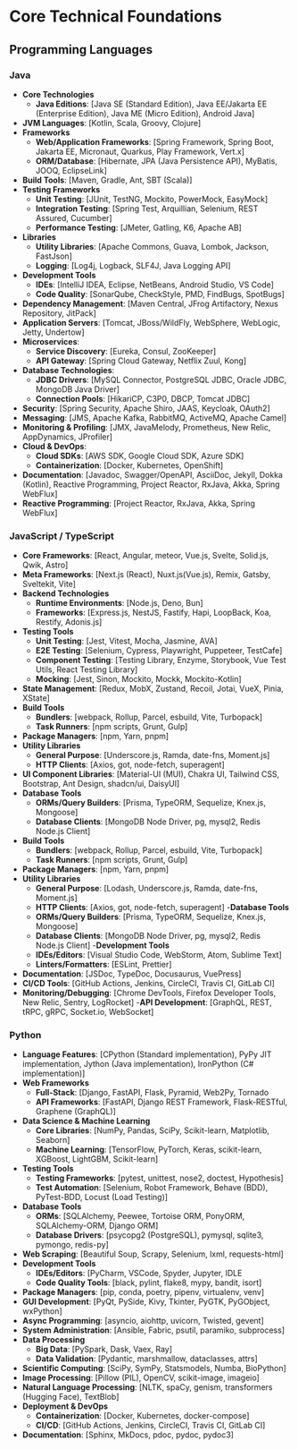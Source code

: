# **Core Technical Foundations**

## **Programming Languages**

### **Java**

- **Core Technologies**
  - **Java Editions**: [Java SE (Standard Edition), Java EE/Jakarta EE (Enterprise Edition), Java ME (Micro Edition), Android Java]
- **JVM Languages**: [Kotlin, Scala, Groovy, Clojure]
- **Frameworks**
  - **Web/Application Frameworks**: [Spring Framework, Spring Boot, Jakarta EE, Micronaut, Quarkus, Play Framework, Vert.x]
  - **ORM/Database**: [Hibernate, JPA (Java Persistence API), MyBatis, JOOQ, EclipseLink]
- **Build Tools**: [Maven, Gradle, Ant, SBT (Scala)]
- **Testing Frameworks**
  - **Unit Testing**: [JUnit, TestNG, Mockito, PowerMock, EasyMock]
  - **Integration Testing**: [Spring Test, Arquillian, Selenium, REST Assured, Cucumber]
  - **Performance Testing**: [JMeter, Gatling, K6, Apache AB]
- **Libraries**
  - **Utility Libraries**: [Apache Commons, Guava, Lombok, Jackson, FastJson]
  - **Logging**: [Log4j, Logback, SLF4J, Java Logging API]
- **Development Tools**
  - **IDEs**: [IntelliJ IDEA, Eclipse, NetBeans, Android Studio, VS Code]
  - **Code Quality**: [SonarQube, CheckStyle, PMD, FindBugs, SpotBugs]
- **Dependency Management**: [Maven Central, JFrog Artifactory, Nexus Repository, JitPack]
- **Application Servers**: [Tomcat, JBoss/WildFly, WebSphere, WebLogic, Jetty, Undertow]
- **Microservices**: 
  - **Service Discovery**: [Eureka, Consul, ZooKeeper]
  - **API Gateway**: [Spring Cloud Gateway, Netflix Zuul, Kong]
- **Database Technologies**: 
  - **JDBC Drivers**: [MySQL Connector, PostgreSQL JDBC, Oracle JDBC, MongoDB Java Driver]
  - **Connection Pools**: [HikariCP, C3P0, DBCP, Tomcat JDBC]
- **Security**: [Spring Security, Apache Shiro, JAAS, Keycloak, OAuth2]
- **Messaging**: [JMS, Apache Kafka, RabbitMQ, ActiveMQ, Apache Camel]
- **Monitoring & Profiling**: [JMX, JavaMelody, Prometheus, New Relic, AppDynamics, JProfiler]
- **Cloud & DevOps**: 
  - **Cloud SDKs**: [AWS SDK, Google Cloud SDK, Azure SDK]
  - **Containerization**: [Docker, Kubernetes, OpenShift]
- **Documentation**: [Javadoc, Swagger/OpenAPI, AsciiDoc, Jekyll, Dokka (Kotlin), Reactive Programming, Project Reactor, RxJava, Akka, Spring WebFlux]
- **Reactive Programming**: [Project Reactor, RxJava, Akka, Spring WebFlux]

### **JavaScript / TypeScript**

- **Core Frameworks**: [React, Angular, meteor, Vue.js, Svelte, Solid.js, Qwik, Astro]
- **Meta Frameworks**: [Next.js (React), Nuxt.js(Vue.js), Remix, Gatsby, Sveltekit, Vite]
- **Backend Technologies**
  - **Runtime Environments**: [Node.js, Deno, Bun]
  - **Frameworks**: [Express.js, NestJS, Fastify, Hapi, LoopBack, Koa, Restify, Adonis.js]
- **Testing Tools**
  - **Unit Testing**: [Jest, Vitest, Mocha, Jasmine, AVA]
  - **E2E Testing**: [Selenium, Cypress, Playwright, Puppeteer, TestCafe]
  - **Component Testing**: [Testing Library, Enzyme, Storybook, Vue Test Utils, React Testing Library]
  - **Mocking**: [Jest, Sinon, Mockito, Mockk, Mockito-Kotlin]
- **State Management**: [Redux, MobX, Zustand, Recoil, Jotai, VueX, Pinia, XState]
- **Build Tools**
  - **Bundlers**: [webpack, Rollup, Parcel, esbuild, Vite, Turbopack]
  - **Task Runners**: [npm scripts, Grunt, Gulp]
- **Package Managers**: [npm, Yarn, pnpm]
- **Utility Libraries**
  - **General Purpose**: [Underscore.js, Ramda, date-fns, Moment.js]
  - **HTTP Clients**: [Axios, got, node-fetch, superagent]
- **UI Component Libraries**: [Material-UI (MUI), Chakra UI, Tailwind CSS, Bootstrap, Ant Design, shadcn/ui, DaisyUI]
- **Database Tools**
  - **ORMs/Query Builders**: [Prisma, TypeORM, Sequelize, Knex.js, Mongoose]
  - **Database Clients**: [MongoDB Node Driver, pg, mysql2, Redis Node.js Client]
- **Build Tools**
  - **Bundlers**: [webpack, Rollup, Parcel, esbuild, Vite, Turbopack]
  - **Task Runners**: [npm scripts, Grunt, Gulp]
- **Package Managers**: [npm, Yarn, pnpm]
- **Utility Libraries**
  - **General Purpose**: [Lodash, Underscore.js, Ramda, date-fns, Moment.js]
  - **HTTP Clients**: [Axios, got, node-fetch, superagent]
-**Database Tools** 
  - **ORMs/Query Builders**: [Prisma, TypeORM, Sequelize, Knex.js, Mongoose]
  - **Database Clients**: [MongoDB Node Driver, pg, mysql2, Redis Node.js Client]
-**Development Tools**
  - **IDEs/Editors**: [Visual Studio Code, WebStorm, Atom, Sublime Text]
  - **Linters/Formatters**: [ESLint, Prettier]
- **Documentation**: [JSDoc, TypeDoc, Docusaurus, VuePress]
- **CI/CD Tools**: [GitHub Actions, Jenkins, CircleCI, Travis CI, GitLab CI]
- **Monitoring/Debugging**: [Chrome DevTools, Firefox Developer Tools, New Relic, Sentry, LogRocket]
-**API Development**: [GraphQL, REST, tRPC, gRPC, Socket.io, WebSocket]

### **Python**

- **Language Features**: [CPython (Standard implementation), PyPy JIT implementation, Jython (Java implementation), IronPython (C# implementation)]
- **Web Frameworks**
  - **Full-Stack**: [Django, FastAPI, Flask, Pyramid, Web2Py, Tornado
  - **API Frameworks**: [FastAPI, Django REST Framework, Flask-RESTful, Graphene (GraphQL)]
- **Data Science & Machine Learning**
  - **Core Libraries**: [NumPy, Pandas, SciPy, Scikit-learn, Matplotlib, Seaborn]
  - **Machine Learning**: [TensorFlow, PyTorch, Keras, scikit-learn, XGBoost, LightGBM, Scikit-learn]
- **Testing Tools**
  - **Testing Frameworks**: [pytest, unittest, nose2, doctest, Hypothesis]
  - **Test Automation**: [Selenium, Robot Framework, Behave (BDD), PyTest-BDD, Locust (Load Testing)]
- **Database Tools**
  - **ORMs**: [SQLAlchemy, Peewee, Tortoise ORM, PonyORM, SQLAlchemy-ORM, Django ORM]
  - **Database Drivers**: [psycopg2 (PostgreSQL), pymysql, sqlite3, pymongo, redis-py]
- **Web Scraping**: [Beautiful Soup, Scrapy, Selenium, lxml, requests-html]
- **Development Tools**
  - **IDEs/Editors**: [PyCharm, VSCode, Spyder, Jupyter, IDLE
  - **Code Quality Tools**: [black, pylint, flake8, mypy, bandit, isort]
- **Package Managers**: [pip, conda, poetry, pipenv, virtualenv, venv]
- **GUI Development**: [PyQt, PySide, Kivy, Tkinter, PyGTK, PyGObject, wxPython]
- **Async Programming**: [asyncio, aiohttp, uvicorn, Twisted, gevent]
- **System Administration**: [Ansible, Fabric, psutil, paramiko, subprocess]
- **Data Processing**
  - **Big Data**: [PySpark, Dask, Vaex, Ray]
  - **Data Validation**: [Pydantic, marshmallow, dataclasses, attrs]
- **Scientific Computing**: [SciPy, SymPy, Statsmodels, Numba, BioPython]
- **Image Processing**: [Pillow (PIL), OpenCV, scikit-image, imageio]
- **Natural Language Processing**: [NLTK, spaCy, genism, transformers (Hugging Face), TextBlob]
- **Deployment & DevOps**
  - **Containerization**: [Docker, Kubernetes, docker-compose]
  - **CI/CD**: [GitHub Actions, Jenkins, CircleCI, Travis CI, GitLab CI]
- **Documentation**: [Sphinx, MkDocs, pdoc, pydoc, pydoc3]
